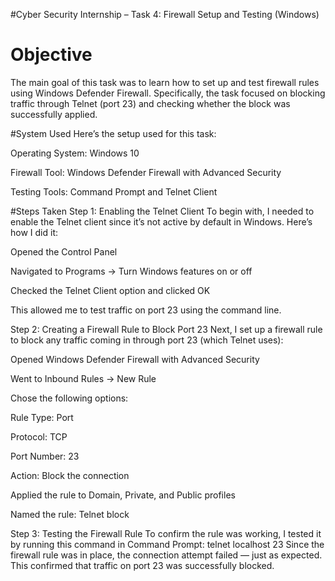 #Cyber Security Internship – Task 4: Firewall Setup and Testing (Windows)
# Objective
The main goal of this task was to learn how to set up and test firewall rules using Windows Defender Firewall. Specifically, the task focused on blocking traffic through Telnet (port 23) and checking whether the block was successfully applied.

#System Used
Here’s the setup used for this task:

Operating System: Windows 10

Firewall Tool: Windows Defender Firewall with Advanced Security

Testing Tools: Command Prompt and Telnet Client

#Steps Taken
Step 1: Enabling the Telnet Client
To begin with, I needed to enable the Telnet client since it’s not active by default in Windows. Here’s how I did it:

Opened the Control Panel

Navigated to Programs → Turn Windows features on or off

Checked the Telnet Client option and clicked OK

This allowed me to test traffic on port 23 using the command line.

Step 2: Creating a Firewall Rule to Block Port 23
Next, I set up a firewall rule to block any traffic coming in through port 23 (which Telnet uses):

Opened Windows Defender Firewall with Advanced Security

Went to Inbound Rules → New Rule

Chose the following options:

Rule Type: Port

Protocol: TCP

Port Number: 23

Action: Block the connection

Applied the rule to Domain, Private, and Public profiles

Named the rule: Telnet block

Step 3: Testing the Firewall Rule
To confirm the rule was working, I tested it by running this command in Command Prompt:
telnet localhost 23
Since the firewall rule was in place, the connection attempt failed — just as expected. This confirmed that traffic on port 23 was successfully blocked.
